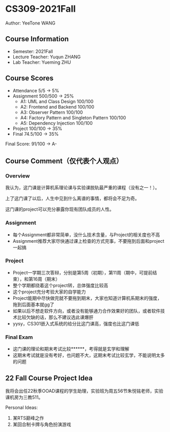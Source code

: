 # CS309-2021Fall

Author: YeeTone WANG

## Course Information
- Semester: 2021Fall
- Lecture Teacher: Yuqun ZHANG
- Lab Teacher: Yueming ZHU

## Course Scores
- Attendance 5/5 -> 5%
- Assignment 500/500 -> 25%
  - A1: UML and Class Design 100/100
  - A2: Frontend and Backend 100/100
  - A3: Observer Pattern 100/100
  - A4: Factory Pattern and Singleton Pattern 100/100
  - A5: Dependency Injection 100/100
- Project 100/100 -> 35%
- Final 74.5/100 -> 35%

Final Score: 91/100 -> A-

## Course Comment（仅代表个人观点）
### Overview
我认为，这门课是计算机系理论课与实验课脱轨最严重的课程（没有之一！）。

上了这门课了以后，人生中见到什么离谱的事情，都将会不足为奇。

这门课的project可以充分暴露你现有团队成员的人性。
### Assignment
- 每个Assignment都非常简单，没什么技术含量，与Project的相关度也不高
- Assignment推荐大家尽快通过课上检查的方式完事，不要拖到后面和project一起搞

### Project
- Project一学期三次答辩，分别是第5周（初期），第11周（期中，可提前结束），和第16周（期末）
- 整个学期都绕着这个project转，总体强度比较高
- 这个project充分考验大家的自学能力
- Project能期中尽快做完就不要拖到期末，大家也知道计算机系期末的强度，拖到后面基本就gg了
- 如果以后不想走软件方向，或者没有能够通力合作效果好的团队，或者软件技术比较欠缺的话，那么不建议选此课爆肝
- yysy，CS301嵌入式系统的给分比这门课高，强度也比这门课低

### Final Exam
- 这门课的理论和期末考试比较\*\*\*\*\*\*，考得就是玄学和理解
- 这期末考试就是没有考好，也问题不大，这期末考试比较玄学，不能说明太多的问题

## 22 Fall Course Project Idea
我将会出任22秋季OOAD课程的学生助理，实验班为周五56节朱悦铭老师，实验课机房为三教511。

Personal Ideas:
1. 某RTS巅峰之作
2. 某回合制卡牌与角色扮演游戏
